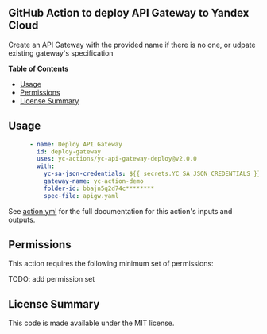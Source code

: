 ## GitHub Action to deploy API Gateway to Yandex Cloud

Create an API Gateway with the provided name if there is no one, or udpate existing gateway's specification

**Table of Contents**

<!-- toc -->

- [Usage](#usage)
- [Permissions](#permissions)
- [License Summary](#license-summary)

<!-- tocstop -->

## Usage

```yaml
      - name: Deploy API Gateway
        id: deploy-gateway
        uses: yc-actions/yc-api-gateway-deploy@v2.0.0
        with:
          yc-sa-json-credentials: ${{ secrets.YC_SA_JSON_CREDENTIALS }}
          gateway-name: yc-action-demo
          folder-id: bbajn5q2d74c********
          spec-file: apigw.yaml
```

See [action.yml](action.yml) for the full documentation for this action's inputs and outputs.

## Permissions

This action requires the following minimum set of permissions:

TODO: add permission set

## License Summary

This code is made available under the MIT license.
